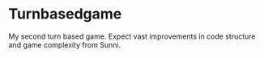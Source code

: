 # Turnbasedgame

My second turn based game. Expect vast improvements in code structure and game complexity from Sunni.
